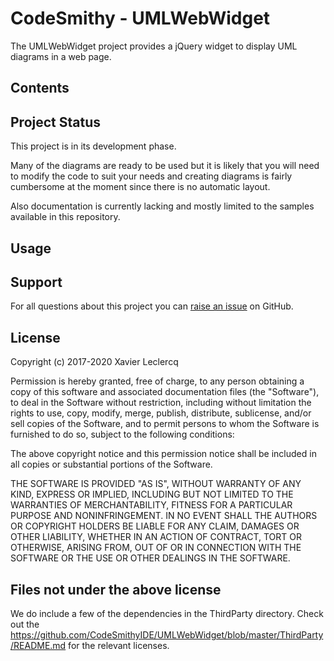 # CodeSmithy - UMLWebWidget

The UMLWebWidget project provides a jQuery widget to display UML diagrams in a web page.

## Contents

## Project Status

This project is in its development phase.

Many of the diagrams are ready to be used but it is likely that you will need to modify the code to suit your needs and
creating diagrams is fairly cumbersome at the moment since there is no automatic layout.

Also documentation is currently lacking and mostly limited to the samples available in this repository.

## Usage

## Support

For all questions about this project you can [raise an issue](https://github.com/CodeSmithyIDE/UMLWebWidget/issues/new)
on GitHub.

## License

Copyright (c) 2017-2020 Xavier Leclercq

Permission is hereby granted, free of charge, to any person obtaining a
copy of this software and associated documentation files (the "Software"),
to deal in the Software without restriction, including without limitation
the rights to use, copy, modify, merge, publish, distribute, sublicense,
and/or sell copies of the Software, and to permit persons to whom the
Software is furnished to do so, subject to the following conditions:

The above copyright notice and this permission notice shall be included in
all copies or substantial portions of the Software.

THE SOFTWARE IS PROVIDED "AS IS", WITHOUT WARRANTY OF ANY KIND, EXPRESS OR
IMPLIED, INCLUDING BUT NOT LIMITED TO THE WARRANTIES OF MERCHANTABILITY,
FITNESS FOR A PARTICULAR PURPOSE AND NONINFRINGEMENT. IN NO EVENT SHALL
THE AUTHORS OR COPYRIGHT HOLDERS BE LIABLE FOR ANY CLAIM, DAMAGES OR OTHER
LIABILITY, WHETHER IN AN ACTION OF CONTRACT, TORT OR OTHERWISE, ARISING
FROM, OUT OF OR IN CONNECTION WITH THE SOFTWARE OR THE USE OR OTHER DEALINGS
IN THE SOFTWARE.

## Files not under the above license

We do include a few of the dependencies in the ThirdParty directory. Check out
the https://github.com/CodeSmithyIDE/UMLWebWidget/blob/master/ThirdParty/README.md
for the relevant licenses.
